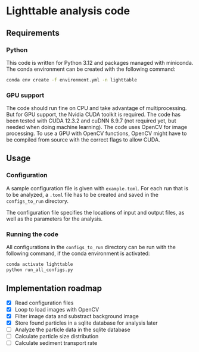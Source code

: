 # Lighttable analysis code

## Requirements

### Python

This code is written for Python 3.12 and packages managed with miniconda. The conda environment can be created with the following command:

```bash
conda env create -f environment.yml -n lighttable
```

### GPU support

The code should run fine on CPU and take advantage of multiprocessing. But for GPU support, the Nvidia CUDA toolkit is required. The code has been tested with CUDA 12.3.2 and cuDNN 8.9.7 (not required yet, but needed when doing machine learning).
The code uses OpenCV for image processing. To use a GPU with OpenCV functions, OpenCV might have to be compiled from source with the correct flags to allow CUDA.

## Usage

### Configuration

A sample configuration file is given with `example.toml`. For each run that is to be analyzed, a `.toml` file has to be created and saved in the `configs_to_run` directory.

The configuration file specifies the locations of input and output files, as well as the parameters for the analysis.

### Running the code

All configurations in the `configs_to_run` directory can be run with the following command, if the conda environment is activated:

```bash
conda activate lighttable
python run_all_configs.py
```

## Implementation roadmap

- [x] Read configuration files
- [x] Loop to load images with OpenCV
- [x] Filter image data and substract background image
- [x] Store found particles in a sqlite database for analysis later
- [ ] Analyze the particle data in the sqlite database
- [ ] Calculate particle size distribution
- [ ] Calculate sediment transport rate

